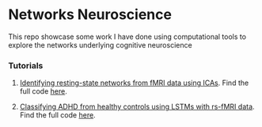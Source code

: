 # Networks Neuroscience
This repo showcase some work I have done using computational tools to explore the networks underlying cognitive neuroscience

### Tutorials 

1. [Identifying resting-state networks from fMRI data using ICAs](https://medium.com/@gili.karni/exploring-cognitive-differences-via-resting-state-networks-2112bf5291e2). Find the full code [here](https://github.com/karnigili/NetworksNeuroscience/blob/master/rs_fmri_networks_ICA.ipynb).

2. [Classifying ADHD from healthy controls using LSTMs with rs-fMRI data](https://medium.com/@gili.karni/classifying-adhd-from-healthy-controls-using-lstms-with-rs-fmri-data-300c1f3e9697). Find the full code [here](https://github.com/karnigili/NetworksNeuroscience/blob/master/rs_fmri_LSTM_classification.ipynb).
